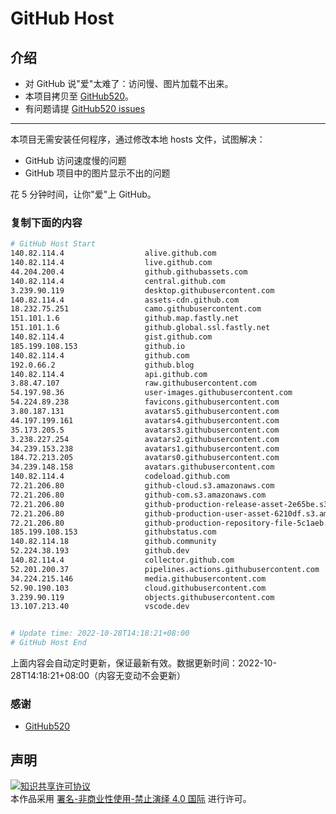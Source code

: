 # GitHub Host
## 介绍
- 对 GitHub 说"爱"太难了：访问慢、图片加载不出来。
- 本项目拷贝至 [GitHub520](https://github.com/521xueweihan/GitHub520)。
- 有问题请提 [GitHub520 issues](https://github.com/521xueweihan/GitHub520/issues/new)

---

本项目无需安装任何程序，通过修改本地 hosts 文件，试图解决：
- GitHub 访问速度慢的问题
- GitHub 项目中的图片显示不出的问题

花 5 分钟时间，让你"爱"上 GitHub。

### 复制下面的内容
```bash
# GitHub Host Start
140.82.114.4                  alive.github.com
140.82.114.4                  live.github.com
44.204.200.4                  github.githubassets.com
140.82.114.4                  central.github.com
3.239.90.119                  desktop.githubusercontent.com
140.82.114.4                  assets-cdn.github.com
18.232.75.251                 camo.githubusercontent.com
151.101.1.6                   github.map.fastly.net
151.101.1.6                   github.global.ssl.fastly.net
140.82.114.4                  gist.github.com
185.199.108.153               github.io
140.82.114.4                  github.com
192.0.66.2                    github.blog
140.82.114.4                  api.github.com
3.88.47.107                   raw.githubusercontent.com
54.197.98.36                  user-images.githubusercontent.com
54.224.89.238                 favicons.githubusercontent.com
3.80.187.131                  avatars5.githubusercontent.com
44.197.199.161                avatars4.githubusercontent.com
35.173.205.5                  avatars3.githubusercontent.com
3.238.227.254                 avatars2.githubusercontent.com
34.239.153.238                avatars1.githubusercontent.com
184.72.213.205                avatars0.githubusercontent.com
34.239.148.158                avatars.githubusercontent.com
140.82.114.4                  codeload.github.com
72.21.206.80                  github-cloud.s3.amazonaws.com
72.21.206.80                  github-com.s3.amazonaws.com
72.21.206.80                  github-production-release-asset-2e65be.s3.amazonaws.com
72.21.206.80                  github-production-user-asset-6210df.s3.amazonaws.com
72.21.206.80                  github-production-repository-file-5c1aeb.s3.amazonaws.com
185.199.108.153               githubstatus.com
140.82.114.18                 github.community
52.224.38.193                 github.dev
140.82.114.4                  collector.github.com
52.201.200.37                 pipelines.actions.githubusercontent.com
34.224.215.146                media.githubusercontent.com
52.90.190.103                 cloud.githubusercontent.com
3.239.90.119                  objects.githubusercontent.com
13.107.213.40                 vscode.dev


# Update time: 2022-10-28T14:18:21+08:00
# GitHub Host End

```
上面内容会自动定时更新，保证最新有效。数据更新时间：2022-10-28T14:18:21+08:00（内容无变动不会更新）

### 感谢

- [GitHub520](https://github.com/521xueweihan/GitHub520)

## 声明
<a rel="license" href="https://creativecommons.org/licenses/by-nc-nd/4.0/deed.zh"><img alt="知识共享许可协议" style="border-width: 0" src="https://licensebuttons.net/l/by-nc-nd/4.0/88x31.png"></a><br>本作品采用 <a rel="license" href="https://creativecommons.org/licenses/by-nc-nd/4.0/deed.zh">署名-非商业性使用-禁止演绎 4.0 国际</a> 进行许可。